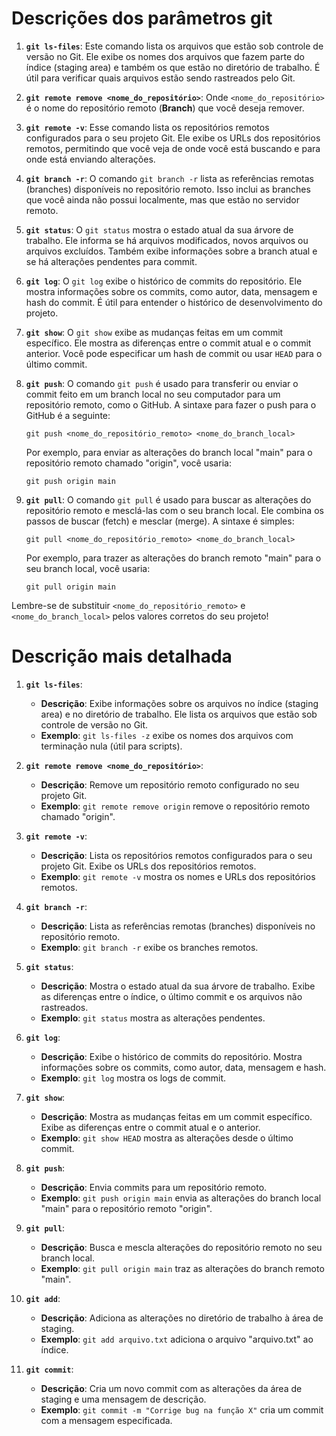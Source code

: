 # Descrições dos parâmetros git

1. **`git ls-files`**: Este comando lista os arquivos que estão sob controle de versão no Git. Ele exibe os nomes dos arquivos que fazem parte do índice (staging area) e também os que estão no diretório de trabalho. É útil para verificar quais arquivos estão sendo rastreados pelo Git.  
2. **`git remote remove <nome_do_repositório>`**: Onde `<nome_do_repositório>` é o nome do repositório remoto (**Branch**) que você deseja remover.  
3. **`git remote -v`**: Esse comando lista os repositórios remotos configurados para o seu projeto Git. Ele exibe os URLs dos repositórios remotos, permitindo que você veja de onde você está buscando e para onde está enviando alterações.  
4. **`git branch -r`**: O comando `git branch -r` lista as referências remotas (branches) disponíveis no repositório remoto. Isso inclui as branches que você ainda não possui localmente, mas que estão no servidor remoto.  
5. **`git status`**: O `git status` mostra o estado atual da sua árvore de trabalho. Ele informa se há arquivos modificados, novos arquivos ou arquivos excluídos. Também exibe informações sobre a branch atual e se há alterações pendentes para commit.  
6. **`git log`**: O `git log` exibe o histórico de commits do repositório. Ele mostra informações sobre os commits, como autor, data, mensagem e hash do commit. É útil para entender o histórico de desenvolvimento do projeto.  
7. **`git show`**: O `git show` exibe as mudanças feitas em um commit específico. Ele mostra as diferenças entre o commit atual e o commit anterior. Você pode especificar um hash de commit ou usar `HEAD` para o último commit.  
8. **`git push`**: O comando `git push` é usado para transferir ou enviar o commit feito em um branch local no seu computador para um repositório remoto, como o GitHub. A sintaxe para fazer o push para o GitHub é a seguinte:  
   
   ```
   git push <nome_do_repositório_remoto> <nome_do_branch_local>
   ```
   
   Por exemplo, para enviar as alterações do branch local "main" para o repositório remoto chamado "origin", você usaria:  
   
   ```
   git push origin main
   ```

9. **`git pull`**: O comando `git pull` é usado para buscar as alterações do repositório remoto e mesclá-las com o seu branch local. Ele combina os passos de buscar (fetch) e mesclar (merge). A sintaxe é simples:  
   
   ```
   git pull <nome_do_repositório_remoto> <nome_do_branch_local>
   ```
   
   Por exemplo, para trazer as alterações do branch remoto "main" para o seu branch local, você usaria:  
   
   ```
   git pull origin main
   ```

Lembre-se de substituir `<nome_do_repositório_remoto>` e `<nome_do_branch_local>` pelos valores corretos do seu projeto!  

# Descrição mais detalhada  

1. **`git ls-files`**:  
   
   - **Descrição**: Exibe informações sobre os arquivos no índice (staging area) e no diretório de trabalho. Ele lista os arquivos que estão sob controle de versão no Git.  
   - **Exemplo**: `git ls-files -z` exibe os nomes dos arquivos com terminação nula (útil para scripts).  

2. **`git remote remove <nome_do_repositório>`**:  
   
   - **Descrição**: Remove um repositório remoto configurado no seu projeto Git.  
   - **Exemplo**: `git remote remove origin` remove o repositório remoto chamado "origin".  

3. **`git remote -v`**:  
   
   - **Descrição**: Lista os repositórios remotos configurados para o seu projeto Git. Exibe os URLs dos repositórios remotos.  
   - **Exemplo**: `git remote -v` mostra os nomes e URLs dos repositórios remotos.  

4. **`git branch -r`**:  
   
   - **Descrição**: Lista as referências remotas (branches) disponíveis no repositório remoto.  
   - **Exemplo**: `git branch -r` exibe os branches remotos.  

5. **`git status`**:  
   
   - **Descrição**: Mostra o estado atual da sua árvore de trabalho. Exibe as diferenças entre o índice, o último commit e os arquivos não rastreados.  
   - **Exemplo**: `git status` mostra as alterações pendentes.  

6. **`git log`**:  
   
   - **Descrição**: Exibe o histórico de commits do repositório. Mostra informações sobre os commits, como autor, data, mensagem e hash.  
   - **Exemplo**: `git log` mostra os logs de commit.  

7. **`git show`**:  
   
   - **Descrição**: Mostra as mudanças feitas em um commit específico. Exibe as diferenças entre o commit atual e o anterior.  
   - **Exemplo**: `git show HEAD` mostra as alterações desde o último commit.  

8. **`git push`**:  
   
   - **Descrição**: Envia commits para um repositório remoto.  
   - **Exemplo**: `git push origin main` envia as alterações do branch local "main" para o repositório remoto "origin".  

9. **`git pull`**:  
   
   - **Descrição**: Busca e mescla alterações do repositório remoto no seu branch local.  
   - **Exemplo**: `git pull origin main` traz as alterações do branch remoto "main".  

10. **`git add`**:  
    
    - **Descrição**: Adiciona as alterações no diretório de trabalho à área de staging.  
    - **Exemplo**: `git add arquivo.txt` adiciona o arquivo "arquivo.txt" ao índice.  

11. **`git commit`**:  
    
    - **Descrição**: Cria um novo commit com as alterações da área de staging e uma mensagem de descrição.  
    - **Exemplo**: `git commit -m "Corrige bug na função X"` cria um commit com a mensagem especificada.  
